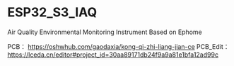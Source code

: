 # ESP32_S3_IAQ
Air Quality Environmental Monitoring Instrument Based on Ephome

PCB：
https://oshwhub.com/gaodaxia/kong-qi-zhi-liang-jian-ce
PCB_Edit：
https://lceda.cn/editor#project_id=30aa89171db24f9a9a81e1bfa12ad99c

